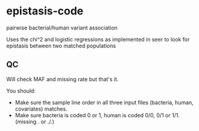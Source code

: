 # epistasis-code
pairwise bacterial/human variant association

Uses the chi^2 and logistic regressions as implemented in seer to look for epistasis between two matched populations

## QC
Will check MAF and missing rate but that's it.

You should:
* Make sure the sample line order in all three input files (bacteria, human,
  covariates) matches.
* Make sure bacteria is coded 0 or 1, human is coded 0/0, 0/1 or 1/1.
  (missing . or ./.)
